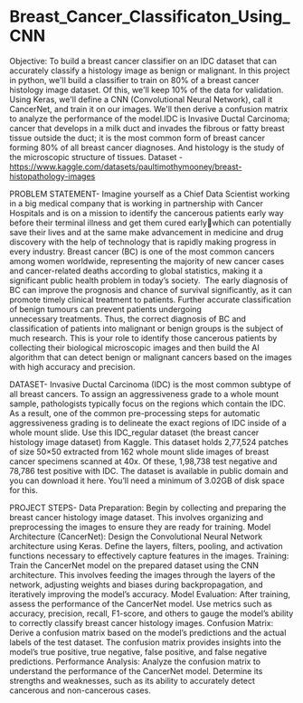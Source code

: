 # Breast_Cancer_Classificaton_Using_CNN

Objective: To build a breast cancer classifier on an IDC dataset that can accurately classify a histology image as benign or malignant.
In this project in python, we'll build a classifier to train on 80% of a breast cancer histology image dataset. Of this, we'll keep 10% of the data for validation. Using Keras, we'll define a CNN (Convolutional Neural Network), call it CancerNet, and train it on our images. We'll then derive a confusion matrix to analyze the performance of the model.IDC is Invasive Ductal Carcinoma; cancer that develops in a milk duct and invades the fibrous or fatty breast tissue outside the duct; it is the most common form of breast cancer forming 80% of all breast cancer diagnoses. And histology is the study of the microscopic structure of tissues.
Dataset -https://www.kaggle.com/datasets/paultimothymooney/breast-histopathology-images

PROBLEM STATEMENT-
Imagine yourself as a Chief Data Scientist working in a big medical company that is working in partnership with Cancer Hospitals and is on a mission to identify the cancerous patients early way before their terminal illness and get them cured earlywhich can potentially save their lives and at the same make advancement in medicine and drug discovery with the help of technology that is rapidly making progress in every industry. Breast cancer (BC) is one of the most common cancers among women worldwide, representing the majority of new cancer cases and cancer-related deaths according to global statistics, making it a significant public health problem in today’s society. 
The early diagnosis of BC can improve the prognosis and chance of survival significantly, as it can promote timely clinical treatment to patients. Further accurate classification of benign tumours can prevent patients undergoing unnecessary treatments. Thus, the correct diagnosis of BC and classification of patients into malignant or benign groups is the subject of much research. This is your role to identify those cancerous patients by collecting their biological microscopic images and then build the AI algorithm that can detect benign or malignant cancers based on the images with high accuracy and precision.

DATASET-
Invasive Ductal Carcinoma (IDC) is the most common subtype of all breast cancers. To assign an aggressiveness grade to a whole mount sample, pathologists typically focus on the regions which contain the IDC. As a result, one of the common pre-processing steps for automatic aggressiveness grading is to delineate the exact regions of IDC inside of a whole mount slide. Use this IDC_regular dataset (the breast cancer histology image dataset) from Kaggle. This dataset holds 2,77,524 patches of size 50×50 extracted from 162 whole mount slide images of breast cancer specimens scanned at 40x. Of these, 1,98,738 test negative and 78,786 test positive with IDC. The dataset is available in public domain and you can download it here. You’ll need a minimum of 3.02GB of disk space for this.

PROJECT STEPS-
Data Preparation: Begin by collecting and preparing the breast cancer histology image dataset. This involves organizing and preprocessing the images to ensure they are ready for training.
Model Architecture (CancerNet): Design the Convolutional Neural Network architecture using Keras. Define the layers, filters, pooling, and activation functions necessary to effectively capture features in the images.
Training: Train the CancerNet model on the prepared dataset using the CNN architecture. This involves feeding the images through the layers of the network, adjusting weights and biases during backpropagation, and iteratively improving the model’s accuracy.
Model Evaluation: After training, assess the performance of the CancerNet model. Use metrics such as accuracy, precision, recall, F1-score, and others to gauge the model’s ability to correctly classify breast cancer histology images.
Confusion Matrix: Derive a confusion matrix based on the model’s predictions and the actual labels of the test dataset. The confusion matrix provides insights into the model’s true positive, true negative, false positive, and false negative predictions.
Performance Analysis: Analyze the confusion matrix to understand the performance of the CancerNet model. Determine its strengths and weaknesses, such as its ability to accurately detect cancerous and non-cancerous cases.








